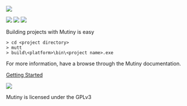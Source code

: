 ![](https://raw.githubusercontent.com/osen/mutiny/master/docs/logo.png)

![](https://raw.githubusercontent.com/osen/mutiny/master/docs/ss1.jpg)
![](https://raw.githubusercontent.com/osen/mutiny/master/docs/mutinytux.png)
![](https://raw.githubusercontent.com/osen/mutiny/master/docs/cppbarrel.png)

Building projects with Mutiny is easy

```
> cd <project directory>
> mutt
> build\<platform>\bin\<project name>.exe
```
For more information, have a browse through the Mutiny documentation.

[Getting Started](https://raw.githubusercontent.com/osen/mutiny/master/docs/GettingStarted.html "Getting Started")

![](https://raw.githubusercontent.com/osen/mutiny/master/docs/ss2.jpg)

Mutiny is licensed under the GPLv3
